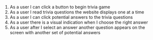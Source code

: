 1. As a user I can click a button to begin trivia game
2. As a user I read trivia questions the website displays one at a time
3. As a user I can click potential answers to the trivia questions
4. As a user there is a visual indication when I choose the right answer
5. As a user after I select an answer another question appears on the screen with another set of potential answers
